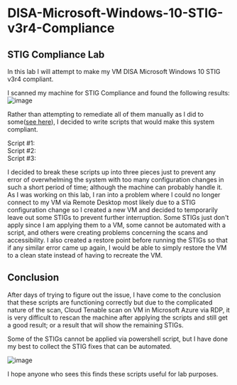 # DISA-Microsoft-Windows-10-STIG-v3r4-Compliance

## STIG Compliance Lab
In this lab I will attempt to make my VM DISA Microsoft Windows 10 STIG v3r4 compliant.

I scanned my machine for STIG Compliance and found the following results:
![image](https://github.com/user-attachments/assets/3b2590e3-f976-4f29-813d-97f50c6d8c9a)


Rather than attempting to remediate all of them manually as I did to some([see here](https://github.com/Jeremiah-Rojas/Jeremiah-Rojas/tree/main/STIGs)), I decided to write scripts that would make this system compliant.

Script #1:
</br>Script #2:
</br>Script #3:

I decided to break these scripts up into three pieces just to prevent any error of overwhelming the system with too many configuration changes in such a short period of time; although the machine can probably handle it.
As I was working on this lab, I ran into a problem where I could no longer connect to my VM via Remote Desktop most likely due to a STIG configuration change so I created a new VM and decided to temporarily leave out some STIGs to prevent further interruption. Some STIGs just don't apply since I am applying them to a VM, some cannot be automated with a script, and others were creating problems concerning the scans and accessibility. I also created a restore point before running the STIGs so that if any similar error came up again, I would be able to simply restore the VM to a clean state instead of having to recreate the VM.

## Conclusion
After days of trying to figure out the issue, I have come to the conclusion that these scripts are functioning correctly but due to the complicated nature of the scan, Cloud Tenable scan on VM in Microsoft Azure via RDP, it is very difficult to rescan the machine after applying the scripts and still get a good result; or a result that will show the remaining STIGs. 

Some of the STIGs cannot be applied via powershell script, but I have done my best to collect the STIG fixes that can be automated.

![image](https://github.com/user-attachments/assets/f03c4105-c630-45cf-9cf8-40e96e59bede)

I hope anyone who sees this finds these scripts useful for lab purposes.

